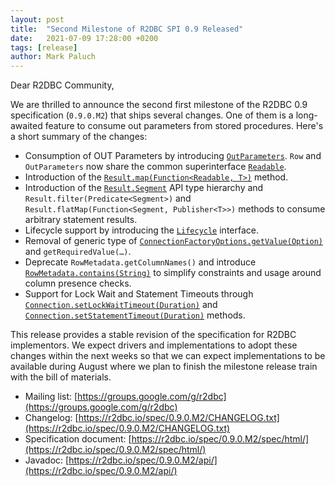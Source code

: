 ```yaml
---
layout: post
title:  "Second Milestone of R2DBC SPI 0.9 Released"
date:   2021-07-09 17:28:00 +0200
tags: [release]
author: Mark Paluch
---
```


Dear R2DBC Community,

We are thrilled to announce the second first milestone of the R2DBC 0.9 specification (`0.9.0.M2`) that ships several changes. One of them is a long-awaited feature to consume out parameters from stored procedures. 
Here's a short summary of the changes:

* Consumption of OUT Parameters by introducing [`OutParameters`](https://r2dbc.io/spec/0.9.0.M2/api/io/r2dbc/spi/OutParameters.html). `Row` and `OutParameters` now share the common superinterface [`Readable`](https://r2dbc.io/spec/0.9.0.M2/api/io/r2dbc/spi/Readable.html).
* Introduction of the [`Result.map(Function<Readable, T>)`](https://r2dbc.io/spec/0.9.0.M2/api/io/r2dbc/spi/Result.html#map-java.util.function.Function-) method.
* Introduction of the [`Result.Segment`](https://r2dbc.io/spec/0.9.0.M2/api/io/r2dbc/spi/Result.Segment.html) API type hierarchy and `Result.filter(Predicate<Segment>)` and `Result.flatMap(Function<Segment, Publisher<T>>)` methods to consume arbitrary statement results.
* Lifecycle support by introducing the [`Lifecycle`](https://r2dbc.io/spec/0.9.0.M2/api/io/r2dbc/spi/Lifecycle.html) interface.
* Removal of generic type of [`ConnectionFactoryOptions.getValue(Option)`](https://r2dbc.io/spec/0.9.0.M2/api/io/r2dbc/spi/ConnectionFactoryOptions.html#getValue-io.r2dbc.spi.Option-) and `getRequiredValue(…)`.
* Deprecate `RowMetadata.getColumnNames()` and introduce [`RowMetadata.contains(String)`](https://2dbc.io/spec/0.9.0.M2/api/io/r2dbc/spi/RowMetadata.html#contains-java.lang.String-) to simplify constraints and usage around column presence checks.
* Support for Lock Wait and Statement Timeouts through [`Connection.setLockWaitTimeout(Duration)`](https://r2dbc.io/spec/0.9.0.M2/api/io/r2dbc/spi/Connection.html#setLockWaitTimeout-java.time.Duration-) and [`Connection.setStatementTimeout(Duration)`](https://r2dbc.io/spec/0.9.0.M2/api/io/r2dbc/spi/Connection.html#setStatementTimeout-java.time.Duration-) methods.

This release provides a stable revision of the specification for R2DBC implementors. We expect drivers and implementations to adopt these changes within the next weeks so that we can expect implementations to be available during August where we plan to finish the milestone release train with the bill of materials.

* Mailing list:           [https://groups.google.com/g/r2dbc](https://groups.google.com/g/r2dbc)
* Changelog:              [https://r2dbc.io/spec/0.9.0.M2/CHANGELOG.txt](https://r2dbc.io/spec/0.9.0.M2/CHANGELOG.txt)
* Specification document: [https://r2dbc.io/spec/0.9.0.M2/spec/html/](https://r2dbc.io/spec/0.9.0.M2/spec/html/)
* Javadoc:                [https://r2dbc.io/spec/0.9.0.M2/api/](https://r2dbc.io/spec/0.9.0.M2/api/)
